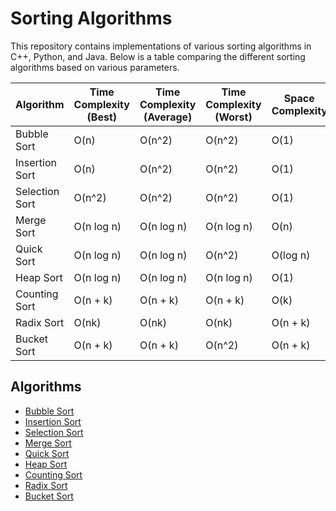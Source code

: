 # Sorting Algorithms

This repository contains implementations of various sorting algorithms in C++, Python, and Java. Below is a table comparing the different sorting algorithms based on various parameters.

| Algorithm      | Time Complexity (Best) | Time Complexity (Average) | Time Complexity (Worst) | Space Complexity | Stable | In-Place |
| -------------- | ---------------------- | ------------------------- | ----------------------- | ---------------- | ------ | -------- |
| Bubble Sort    | O(n)                   | O(n^2)                    | O(n^2)                  | O(1)             | Yes    | Yes      |
| Insertion Sort | O(n)                   | O(n^2)                    | O(n^2)                  | O(1)             | Yes    | Yes      |
| Selection Sort | O(n^2)                 | O(n^2)                    | O(n^2)                  | O(1)             | No     | Yes      |
| Merge Sort     | O(n log n)             | O(n log n)                | O(n log n)              | O(n)             | Yes    | No       |
| Quick Sort     | O(n log n)             | O(n log n)                | O(n^2)                  | O(log n)         | No     | Yes      |
| Heap Sort      | O(n log n)             | O(n log n)                | O(n log n)              | O(1)             | No     | Yes      |
| Counting Sort  | O(n + k)               | O(n + k)                  | O(n + k)                | O(k)             | Yes    | No       |
| Radix Sort     | O(nk)                  | O(nk)                     | O(nk)                   | O(n + k)         | Yes    | No       |
| Bucket Sort    | O(n + k)               | O(n + k)                  | O(n^2)                  | O(n + k)         | Yes    | No       |

## Algorithms

- [Bubble Sort](./BubbleSort)
- [Insertion Sort](./InsertionSort)
- [Selection Sort](./SelectionSort)
- [Merge Sort](./MergeSort)
- [Quick Sort](./QuickSort)
- [Heap Sort](./HeapSort)
- [Counting Sort](./CountingSort)
- [Radix Sort](./RadixSort)
- [Bucket Sort](./BucketSort)

